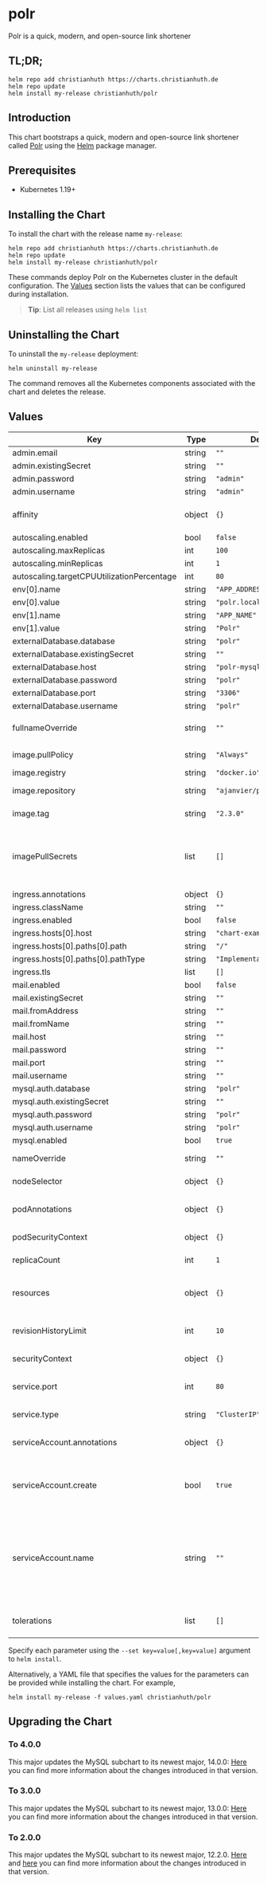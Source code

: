 # polr

Polr is a quick, modern, and open-source link shortener

## TL;DR;

```console
helm repo add christianhuth https://charts.christianhuth.de
helm repo update
helm install my-release christianhuth/polr
```

## Introduction

This chart bootstraps a quick, modern and open-source link shortener called [Polr](https://polrproject.org/) using the [Helm](https://helm.sh) package manager.

## Prerequisites

- Kubernetes 1.19+

## Installing the Chart

To install the chart with the release name `my-release`:

```console
helm repo add christianhuth https://charts.christianhuth.de
helm repo update
helm install my-release christianhuth/polr
```

These commands deploy Polr on the Kubernetes cluster in the default configuration. The [Values](#values) section lists the values that can be configured during installation.

> **Tip**: List all releases using `helm list`

## Uninstalling the Chart

To uninstall the `my-release` deployment:

```console
helm uninstall my-release
```

The command removes all the Kubernetes components associated with the chart and deletes the release.

## Values

| Key | Type | Default | Description |
|-----|------|---------|-------------|
| admin.email | string | `""` |  |
| admin.existingSecret | string | `""` |  |
| admin.password | string | `"admin"` |  |
| admin.username | string | `"admin"` |  |
| affinity | object | `{}` | Affinity settings for pod assignment |
| autoscaling.enabled | bool | `false` |  |
| autoscaling.maxReplicas | int | `100` |  |
| autoscaling.minReplicas | int | `1` |  |
| autoscaling.targetCPUUtilizationPercentage | int | `80` |  |
| env[0].name | string | `"APP_ADDRESS"` |  |
| env[0].value | string | `"polr.local"` |  |
| env[1].name | string | `"APP_NAME"` |  |
| env[1].value | string | `"Polr"` |  |
| externalDatabase.database | string | `"polr"` |  |
| externalDatabase.existingSecret | string | `""` |  |
| externalDatabase.host | string | `"polr-mysql"` |  |
| externalDatabase.password | string | `"polr"` |  |
| externalDatabase.port | string | `"3306"` |  |
| externalDatabase.username | string | `"polr"` |  |
| fullnameOverride | string | `""` | String to fully override `"polr.fullname"` |
| image.pullPolicy | string | `"Always"` | image pull policy |
| image.registry | string | `"docker.io"` | image registory |
| image.repository | string | `"ajanvier/polr"` | image repository |
| image.tag | string | `"2.3.0"` | Overrides the image tag |
| imagePullSecrets | list | `[]` | If defined, uses a Secret to pull an image from a private Docker registry or repository. |
| ingress.annotations | object | `{}` |  |
| ingress.className | string | `""` |  |
| ingress.enabled | bool | `false` |  |
| ingress.hosts[0].host | string | `"chart-example.local"` |  |
| ingress.hosts[0].paths[0].path | string | `"/"` |  |
| ingress.hosts[0].paths[0].pathType | string | `"ImplementationSpecific"` |  |
| ingress.tls | list | `[]` |  |
| mail.enabled | bool | `false` |  |
| mail.existingSecret | string | `""` |  |
| mail.fromAddress | string | `""` |  |
| mail.fromName | string | `""` |  |
| mail.host | string | `""` |  |
| mail.password | string | `""` |  |
| mail.port | string | `""` |  |
| mail.username | string | `""` |  |
| mysql.auth.database | string | `"polr"` |  |
| mysql.auth.existingSecret | string | `""` |  |
| mysql.auth.password | string | `"polr"` |  |
| mysql.auth.username | string | `"polr"` |  |
| mysql.enabled | bool | `true` |  |
| nameOverride | string | `""` | Provide a name in place of `polr` |
| nodeSelector | object | `{}` | Node labels for pod assignment |
| podAnnotations | object | `{}` | Annotations to be added to pods |
| podSecurityContext | object | `{}` | pod-level security context |
| replicaCount | int | `1` | Number of replicas |
| resources | object | `{}` | Resource limits and requests for the headwind pods. |
| revisionHistoryLimit | int | `10` | The number of old ReplicaSets to retain |
| securityContext | object | `{}` | container-level security context |
| service.port | int | `80` | Kubernetes port where service is exposed |
| service.type | string | `"ClusterIP"` | Kubernetes service type |
| serviceAccount.annotations | object | `{}` | Annotations to add to the service account |
| serviceAccount.create | bool | `true` | Specifies whether a service account should be created |
| serviceAccount.name | string | `""` | The name of the service account to use. If not set and create is true, a name is generated using the fullname template |
| tolerations | list | `[]` | Toleration labels for pod assignment |

Specify each parameter using the `--set key=value[,key=value]` argument to `helm install`.

Alternatively, a YAML file that specifies the values for the parameters can be provided while installing the chart. For example,

```console
helm install my-release -f values.yaml christianhuth/polr
```

## Upgrading the Chart

### To 4.0.0

This major updates the MySQL subchart to its newest major, 14.0.0: [Here](https://github.com/bitnami/charts/tree/main/bitnami/mysql#to-1400) you can find more information about the changes introduced in that version.

### To 3.0.0

This major updates the MySQL subchart to its newest major, 13.0.0: [Here](https://github.com/bitnami/charts/tree/main/bitnami/mysql#to-1300) you can find more information about the changes introduced in that version.

### To 2.0.0

This major updates the MySQL subchart to its newest major, 12.2.0. [Here](https://github.com/bitnami/charts/tree/main/bitnami/mysql#upgrading) and [here](https://dev.mysql.com/doc/relnotes/mysql/8.4/en/) you can find more information about the changes introduced in that version.
